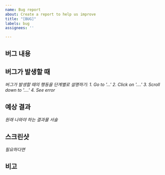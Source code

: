 ```yaml
---
name: Bug report
about: Create a report to help us improve
title: "[BUG]"
labels: bug
assignees: ''

---
```


버그 내용
--

버그가 발생할 때
--
*버그가 발생할 때의 행동을 단계별로 설명하기:*
*1. Go to '...'*
*2. Click on '....'*
*3. Scroll down to '....'*
*4. See error*

예상 결과
--
*원래 나와야 하는 결과물 서술*

스크린샷
--
*필요하다면*

비고
--
